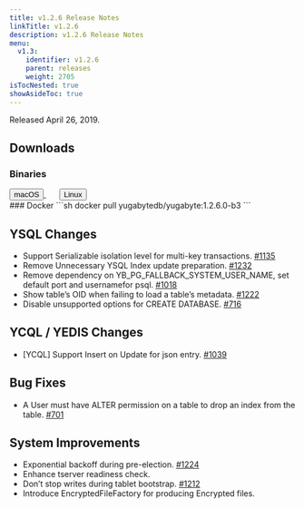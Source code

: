 ```yaml
---
title: v1.2.6 Release Notes
linkTitle: v1.2.6
description: v1.2.6 Release Notes
menu:
  v1.3:
    identifier: v1.2.6
    parent: releases
    weight: 2705
isTocNested: true
showAsideToc: true
---
```


Released April 26, 2019.

## Downloads
### Binaries
<a class="download-binary-link" href="https://downloads.yugabyte.com/yugabyte-ce-1.2.6.0-darwin.tar.gz">
  <button>
    <i class="fab fa-apple"></i><span class="download-text">macOS</span>
  </button>
</a>
&nbsp; &nbsp; &nbsp; 
<a class="download-binary-link" href="https://downloads.yugabyte.com/yugabyte-ce-1.2.6.0-linux.tar.gz">
  <button>
    <i class="fab fa-linux"></i><span class="download-text">Linux</span>
  </button>
</a>
<br />
### Docker
```sh
docker pull yugabytedb/yugabyte:1.2.6.0-b3
```

## YSQL Changes
* Support Serializable isolation level for multi-key transactions. [#1135](https://github.com/Yugabyte/yugabyte-db/issues/1135)
* Remove Unnecessary YSQL Index update preparation. [#1232](https://github.com/Yugabyte/yugabyte-db/issues/1232)
* Remove dependency on YB_PG_FALLBACK_SYSTEM_USER_NAME, set default port and usernamefor psql. [#1018](https://github.com/Yugabyte/yugabyte-db/issues/1018)
* Show table’s OID when failing to load a table’s metadata. [#1222](https://github.com/Yugabyte/yugabyte-db/issues/1222)
* Disable unsupported options for CREATE DATABASE. [#716](https://github.com/Yugabyte/yugabyte-db/issues/716)

## YCQL / YEDIS Changes
* [YCQL] Support Insert on Update for json entry. [#1039](https://github.com/Yugabyte/yugabyte-db/issues/1039)

## Bug Fixes
* A User must have ALTER permission on a table to drop an index from the table. [#701](https://github.com/Yugabyte/yugabyte-db/issues/701)

## System Improvements
* Exponential backoff during pre-election. [#1224](https://github.com/Yugabyte/yugabyte-db/issues/1224)
* Enhance tserver readiness check.
* Don’t stop writes during tablet bootstrap. [#1212](https://github.com/Yugabyte/yugabyte-db/issues/1212)
* Introduce EncryptedFileFactory for producing Encrypted files.

